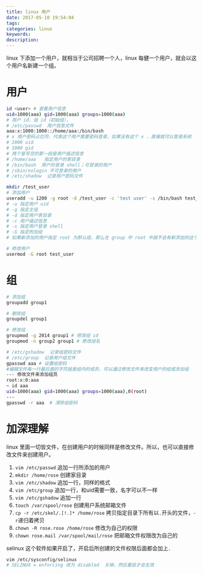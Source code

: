 ```yaml
---
title: linux 用户
date: 2017-05-10 19:54:04
tags:
categories: linux
keywords:
description:
---
```


linux 下添加一个用户，就相当于公司招聘一个人，linux 每健一个用户，就会以这个用户名新建一个组。

<!-- more -->

# 用户

```sh
id <user> # 查看用户信息
uid=1000(aaa) gid=1000(aaa) groups=1000(aaa)
# 用户 id，组 id（初始组），
# /etc/passwd  用户信息文件
aaa:x:1000:1000::/home/aaa:/bin/bash
# x 用户密码占位符，代表这个用户需要密码登录，如果没有这个 x ，直接就可以登录系统
# 1000 uid
# 1000 gid
# 两个冒号空的那一段是用户描述信息
# /home/aaa   指定用户的家目录
# /bin/bash  用户的登录 shell；可登录的用户
# /sbin/nologin 不可登录的用户
# /etc/shadow  记录用户密码文件
```

```sh
mkdir /test_user
# 添加用户
useradd -u 1200 -g root -d /test_user -c 'test user' -s /bin/bash test_user
# -u 指定用户 uid
# -g 指定主组
# -d 指定用户家目录
# -c 用户描述信息
# -s 指定用户登录 shell
# -G 指定附加组
# 如果新添加的用户指定 root 为默认组，那么在 group 中 root 中就不会有新添加的这个用户

# 修改用户
usermod -G root test_user
```


# 组

```sh
# 添加组
groupadd group1

# 删除组
groupdel group1

# 修改组
groupmod -g 2014 group1 # 修改组 id
groupmod -n group2 group1 # 修改组名

# /etc/gshadow  记录组密码文件
# /etc/group  记录用户组文件
gpasswd aaa # 设置组密码
#编辑文件每一行最后面的字符就是组内的成员，可以通过修改文件来改变用户的组或添加组
--- 修改文件来添加组员
root:x:0:aaa
~ id aaa
uid=1000(aaa) gid=1000(aaa) groups=1000(aaa),0(root)
---
gpasswd -r aaa  # 清除组密码
```

# 加深理解


linux 里面一切皆文件，在创建用户的时候同样是修改文件。所以，也可以直接修改文件来创建用户。

1. `vim /etc/passwd` 追加一行所添加的用户
2. `mkdir /home/rose` 创建家目录
3. `vim /etc/shadow` 追加一行，同样的格式
4. `vim /etc/group` 追加一行，和uid需要一致，名字可以不一样
5. `vim /etc/gshadow` 追加一行
6. `touch /var/spool/rose` 创建用户系统邮箱文件
7. `cp -r /etc/skel/.[!.]* /home/rose` 拷贝指定目录下所有以`.`开头的文件，`-r`递归着拷贝
8. `chown -R rose.rose /home/rose` 修改为自己的权限
9. `chown rose.mail /var/spool/mail/rose` 把邮箱文件权限改为自己的

selinux 这个软件如果开启了，开启后所创建的文件权限后面都会加上`.`

```sh
vim /etc/sysconfig/selinux
# SELINUX = enforcing 改为 disabled  关掉，然后重启才会生效

```

